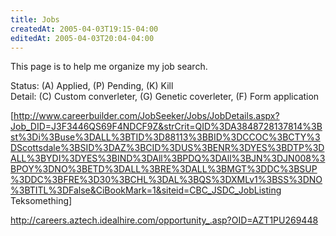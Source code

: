 ```yaml
---
title: Jobs
createdAt: 2005-04-03T19:15-04:00
editedAt: 2005-04-03T20:04-04:00
---
```


This page is to help me organize my job search.

Status: (A) Applied, (P) Pending, (K) Kill<br>
Detail: (C) Custom converleter, (G) Genetic coverleter, (F) Form application

[http://www.careerbuilder.com/JobSeeker/Jobs/JobDetails.aspx?Job_DID=J3F3446QS69F4NDCF9Z&strCrit=QID%3DA3848728137814%3Bst%3Di%3Buse%3DALL%3BTID%3D88113%3BBID%3DCCOC%3BCTY%3DScottsdale%3BSID%3DAZ%3BCID%3DUS%3BENR%3DYES%3BDTP%3DALL%3BYDI%3DYES%3BIND%3DAll%3BPDQ%3DAll%3BJN%3DJN008%3BPOY%3DNO%3BETD%3DALL%3BRE%3DALL%3BMGT%3DDC%3BSUP%3DDC%3BFRE%3D30%3BCHL%3DAL%3BQS%3DXMLv1%3BSS%3DNO%3BTITL%3DFalse&CiBookMark=1&siteid=CBC_JSDC_JobListing Teksomething]

http://careers.aztech.idealhire.com/opportunity_.asp?OID=AZT1PU269448

